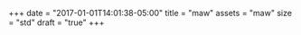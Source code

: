+++
date = "2017-01-01T14:01:38-05:00"
title = "maw"
assets = "maw"
size = "std"
draft = "true"
+++
